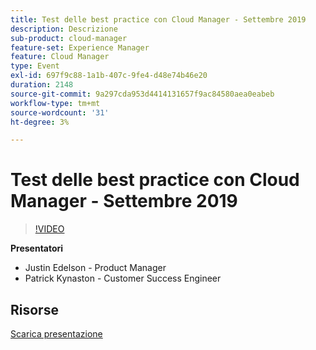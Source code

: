 ```yaml
---
title: Test delle best practice con Cloud Manager - Settembre 2019
description: Descrizione
sub-product: cloud-manager
feature-set: Experience Manager
feature: Cloud Manager
type: Event
exl-id: 697f9c88-1a1b-407c-9fe4-d48e74b46e20
duration: 2148
source-git-commit: 9a297cda953d4414131657f9ac84580aea0eabeb
workflow-type: tm+mt
source-wordcount: '31'
ht-degree: 3%

---
```


# Test delle best practice con Cloud Manager - Settembre 2019

>[!VIDEO](https://video.tv.adobe.com/v/329028/?quality=9&learn=on)

**Presentatori**

* Justin Edelson - Product Manager
* Patrick Kynaston - Customer Success Engineer

## Risorse

[Scarica presentazione](./assets/CloudManagerWebinarSeptember2019.pdf)
